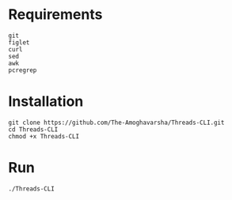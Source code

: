 <h1>Requirements</h1>

```
git
figlet
curl
sed
awk
pcregrep
```

<h1>Installation</h1>

```
git clone https://github.com/The-Amoghavarsha/Threads-CLI.git
cd Threads-CLI
chmod +x Threads-CLI
```

<h1>Run</h1>

```
./Threads-CLI
```
